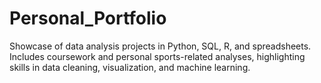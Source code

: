 # Personal_Portfolio
 Showcase of data analysis projects in Python, SQL, R, and spreadsheets. Includes coursework and personal sports-related analyses, highlighting skills in data cleaning, visualization, and machine learning.
